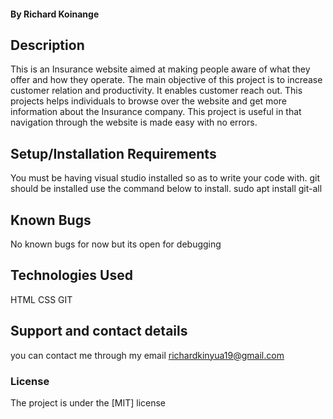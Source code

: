 #### By Richard Koinange
## Description
This is an Insurance website aimed at making people aware of what they offer and how they operate.
The main objective of this project is to increase customer relation and productivity.
It enables customer reach out.
This projects helps individuals to browse over the website and get more information about the Insurance company.
This project is useful in that navigation through the website is made easy with no errors.
## Setup/Installation Requirements
You must be having visual studio installed so as to write your code with.
git should be installed
use the command below to install.
sudo apt install git-all
## Known Bugs
No known bugs for now but its open for debugging
## Technologies Used
HTML
CSS
GIT
## Support and contact details
you can contact me through my email
richardkinyua19@gmail.com
### License
The project is under the [MIT] license